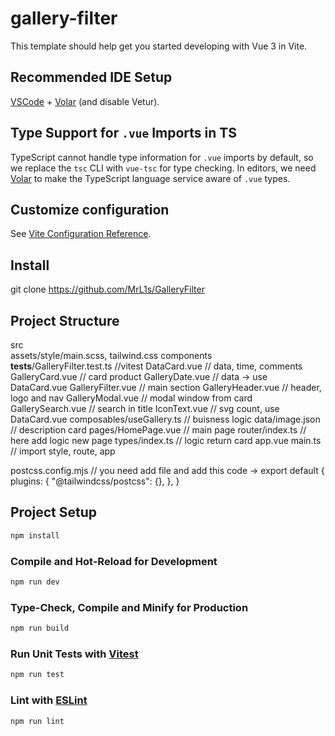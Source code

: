# gallery-filter

This template should help get you started developing with Vue 3 in Vite.

## Recommended IDE Setup

[VSCode](https://code.visualstudio.com/) + [Volar](https://marketplace.visualstudio.com/items?itemName=Vue.volar) (and disable Vetur).

## Type Support for `.vue` Imports in TS

TypeScript cannot handle type information for `.vue` imports by default, so we replace the `tsc` CLI with `vue-tsc` for type checking. In editors, we need [Volar](https://marketplace.visualstudio.com/items?itemName=Vue.volar) to make the TypeScript language service aware of `.vue` types.

## Customize configuration

See [Vite Configuration Reference](https://vite.dev/config/).

## Install

git clone https://github.com/MrL1s/GalleryFilter

## Project Structure

src\
  assets/style/main.scss, tailwind.css
  components\
    __tests__/GalleryFilter.test.ts //vitest
    DataCard.vue // data, time, comments
    GalleryCard.vue // card product
    GalleryDate.vue // data -> use DataCard.vue
    GalleryFilter.vue // main section
    GalleryHeader.vue // header, logo and nav
    GalleryModal.vue // modal window from card
    GallerySearch.vue // search in title
    IconText.vue // svg count, use DataCard.vue
  composables/useGallery.ts // buisness logic
  data/image.json // description card
  pages/HomePage.vue // main page
  router/index.ts // here add logic new page 
  types/index.ts // logic return card
  app.vue
  main.ts // import style, route, app

postcss.config.mjs // you need add file and add this code -> 
export default {
  plugins: {
    "@tailwindcss/postcss": {},
  },
}


## Project Setup

```sh
npm install
```

### Compile and Hot-Reload for Development

```sh
npm run dev
```

### Type-Check, Compile and Minify for Production

```sh
npm run build
```

### Run Unit Tests with [Vitest](https://vitest.dev/)

```sh
npm run test
```

### Lint with [ESLint](https://eslint.org/)

```sh
npm run lint
```
